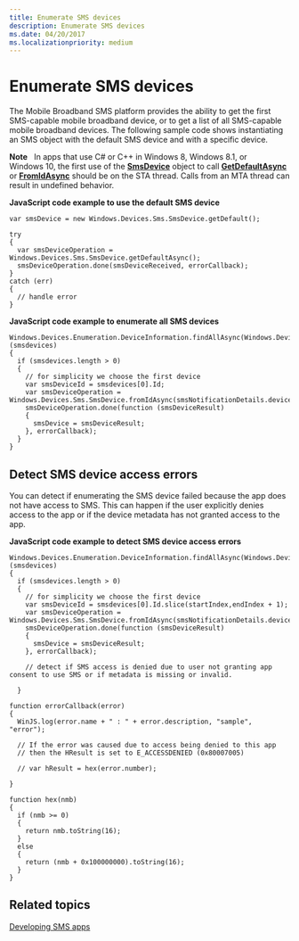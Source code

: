 ```yaml
---
title: Enumerate SMS devices
description: Enumerate SMS devices
ms.date: 04/20/2017
ms.localizationpriority: medium
---
```


# Enumerate SMS devices


The Mobile Broadband SMS platform provides the ability to get the first SMS-capable mobile broadband device, or to get a list of all SMS-capable mobile broadband devices. The following sample code shows instantiating an SMS object with the default SMS device and with a specific device.

**Note**  
In apps that use C# or C++ in Windows 8, Windows 8.1, or Windows 10, the first use of the [**SmsDevice**](/uwp/api/Windows.Devices.Sms.SmsDevice) object to call [**GetDefaultAsync**](/uwp/api/Windows.Devices.Sms.SmsDevice#Windows_Devices_Sms_SmsDevice_GetDefaultAsync) or [**FromIdAsync**](/uwp/api/Windows.Devices.Sms.SmsDevice#Windows_Devices_Sms_SmsDevice_FromIdAsync_System_String_) should be on the STA thread. Calls from an MTA thread can result in undefined behavior.

 

**JavaScript code example to use the default SMS device**

``` syntax
var smsDevice = new Windows.Devices.Sms.SmsDevice.getDefault();

try
{
  var smsDeviceOperation = Windows.Devices.Sms.SmsDevice.getDefaultAsync();
  smsDeviceOperation.done(smsDeviceReceived, errorCallback);
}
catch (err)
{
  // handle error
}
```

**JavaScript code example to enumerate all SMS devices**

``` syntax
Windows.Devices.Enumeration.DeviceInformation.findAllAsync(Windows.Devices.Sms.SmsDevice.getDeviceSelector()).then(function (smsdevices) 
{
  if (smsdevices.length > 0)
  {
    // for simplicity we choose the first device
    var smsDeviceId = smsdevices[0].Id;
    var smsDeviceOperation = Windows.Devices.Sms.SmsDevice.fromIdAsync(smsNotificationDetails.deviceId); 
    smsDeviceOperation.done(function (smsDeviceResult)
    {
      smsDevice = smsDeviceResult;
    }, errorCallback);
  }
}
```

## <span id="detecterr"></span><span id="DETECTERR"></span>Detect SMS device access errors


You can detect if enumerating the SMS device failed because the app does not have access to SMS. This can happen if the user explicitly denies access to the app or if the device metadata has not granted access to the app.

**JavaScript code example to detect SMS device access errors**

``` syntax
Windows.Devices.Enumeration.DeviceInformation.findAllAsync(Windows.Devices.Sms.SmsDevice.getDeviceSelector()).then(function (smsdevices)
{
  if (smsdevices.length > 0)
  {
    // for simplicity we choose the first device
    var smsDeviceId = smsdevices[0].Id.slice(startIndex,endIndex + 1);
    var smsDeviceOperation = Windows.Devices.Sms.SmsDevice.fromIdAsync(smsNotificationDetails.deviceId); 
    smsDeviceOperation.done(function (smsDeviceResult)
    {
      smsDevice = smsDeviceResult;
    }, errorCallback); 

    // detect if SMS access is denied due to user not granting app consent to use SMS or if metadata is missing or invalid.

  }

function errorCallback(error)
{
  WinJS.log(error.name + " : " + error.description, "sample", "error");

  // If the error was caused due to access being denied to this app
  // then the HResult is set to E_ACCESSDENIED (0x80007005)

  // var hResult = hex(error.number);

}

function hex(nmb)
{
  if (nmb >= 0)
  {
    return nmb.toString(16);
  }
  else
  {
    return (nmb + 0x100000000).toString(16);
  }
}
```

## <span id="related_topics"></span>Related topics


[Developing SMS apps](developing-sms-apps.md)

 

